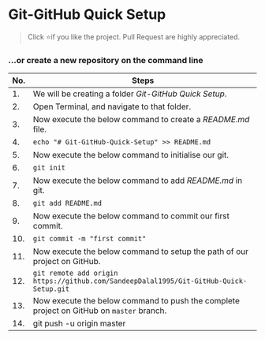 # Git-GitHub Quick Setup

> Click :star:if you like the project. Pull Request are highly appreciated.

### …or create a new repository on the command line

| No. | Steps |
|----|----|
| 1. | We will be creating a folder *_Git-GitHub Quick Setup_*. |
| 2. | Open Terminal, and navigate to that folder. |
| 3. | Now execute the below command to create a *_README.md_* file. |
| 4. | `echo "# Git-GitHub-Quick-Setup" >> README.md` |
| 5. | Now execute the below command to initialise our git. |
| 6. | `git init` |
| 7. | Now execute the below command to add *_README.md_* in git. |
| 8. | `git add README.md` |
| 9. | Now execute the below command to commit our first commit. |
| 10. | `git commit -m "first commit"` |
| 11. | Now execute the below command to setup the path of our project on GitHub. |
| 12. | `git remote add origin https://github.com/SandeepDalal1995/Git-GitHub-Quick-Setup.git` |
| 13. | Now execute the below command to push the complete project on GitHub on `master` branch. |
| 14. | git push -u origin master |